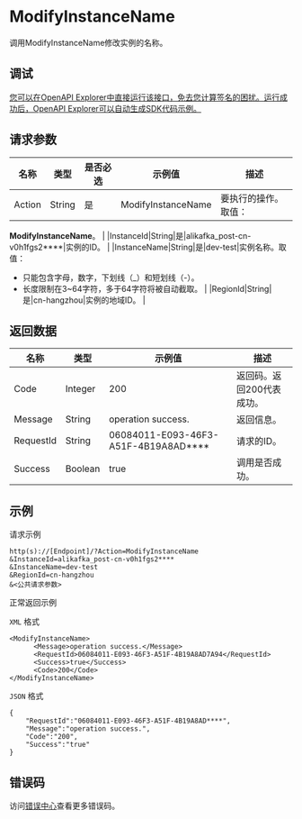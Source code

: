 # ModifyInstanceName

调用ModifyInstanceName修改实例的名称。

## 调试

[您可以在OpenAPI Explorer中直接运行该接口，免去您计算签名的困扰。运行成功后，OpenAPI Explorer可以自动生成SDK代码示例。](https://api.aliyun.com/#product=alikafka&api=ModifyInstanceName&type=RPC&version=2019-09-16)

## 请求参数

|名称|类型|是否必选|示例值|描述|
|--|--|----|---|--|
|Action|String|是|ModifyInstanceName|要执行的操作。取值：

 **ModifyInstanceName**。 |
|InstanceId|String|是|alikafka\_post-cn-v0h1fgs2\*\*\*\*|实例的ID。 |
|InstanceName|String|是|dev-test|实例名称。取值：

 -   只能包含字母，数字，下划线（\_）和短划线（-）。
-   长度限制在3~64字符，多于64字符将被自动截取。 |
|RegionId|String|是|cn-hangzhou|实例的地域ID。 |

## 返回数据

|名称|类型|示例值|描述|
|--|--|---|--|
|Code|Integer|200|返回码。返回200代表成功。 |
|Message|String|operation success.|返回信息。 |
|RequestId|String|06084011-E093-46F3-A51F-4B19A8AD\*\*\*\*|请求的ID。 |
|Success|Boolean|true|调用是否成功。 |

## 示例

请求示例

```
http(s)://[Endpoint]/?Action=ModifyInstanceName
&InstanceId=alikafka_post-cn-v0h1fgs2****
&InstanceName=dev-test
&RegionId=cn-hangzhou
&<公共请求参数>
```

正常返回示例

`XML` 格式

```
<ModifyInstanceName>
      <Message>operation success.</Message>
      <RequestId>06084011-E093-46F3-A51F-4B19A8AD7A94</RequestId>
      <Success>true</Success>
      <Code>200</Code>
</ModifyInstanceName>
```

`JSON` 格式

```
{
    "RequestId":"06084011-E093-46F3-A51F-4B19A8AD****",
    "Message":"operation success.",
    "Code":"200",
    "Success":"true"
}
```

## 错误码

访问[错误中心](https://error-center.aliyun.com/status/product/alikafka)查看更多错误码。

